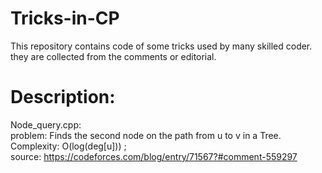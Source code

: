 # Tricks-in-CP
This repository contains code of some tricks used by many skilled coder. they are collected from the comments or editorial.

# Description: <br>
Node_query.cpp: <br>
<t>problem: Finds the second node on the path from u to v in a Tree. <br>
<t>Complexity: O(log(deg[u])) ; <br>
<t>source: https://codeforces.com/blog/entry/71567?#comment-559297 <br>
